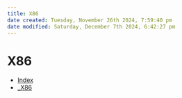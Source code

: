 ```yaml
---
title: X86
date created: Tuesday, November 26th 2024, 7:59:40 pm
date modified: Saturday, December 7th 2024, 6:42:27 pm
---
```


# X86

- [Index](index.md)
- [_X86](_x86.md)
